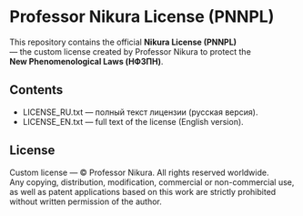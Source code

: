 # Professor Nikura License (PNNPL)

This repository contains the official **Nikura License (PNNPL)**  
— the custom license created by Professor Nikura to protect the  
**New Phenomenological Laws (НФЗПН)**.

## Contents
- LICENSE_RU.txt — полный текст лицензии (русская версия).  
- LICENSE_EN.txt — full text of the license (English version).  

## License
Custom license — © Professor Nikura. All rights reserved worldwide.  
Any copying, distribution, modification, commercial or non-commercial use,  
as well as patent applications based on this work are strictly prohibited  
without written permission of the author.
